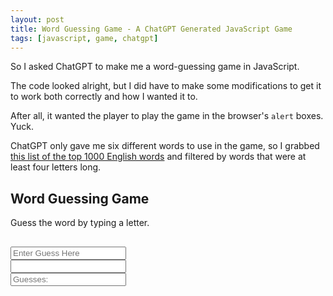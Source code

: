 ```yaml
---
layout: post
title: Word Guessing Game - A ChatGPT Generated JavaScript Game
tags: [javascript, game, chatgpt]
---
```


So I asked ChatGPT to make me a word-guessing game in JavaScript.

The code looked alright, but I did have to make some modifications to get it to work both correctly and how I wanted it to.

After all, it wanted the player to play the game in the browser's `alert` boxes. Yuck.

ChatGPT only gave me six different words to use in the game, so I grabbed [this list of the top 1000 English words](https://www.ef.edu/english-resources/english-vocabulary/top-1000-words/) and filtered by words that were at least four letters long.

## Word Guessing Game

Guess the word by typing a letter.

<div id="game">
<div class="message">
    <span id="warning" hidden>You already guessed that letter.</span>
    <span id="congrats" hidden>Congratulations! You guessed the word!</span>
</div>
<input id="guess" placeholder="Enter Guess Here" />
<input id="word" readonly />
<input id="guesses" readonly placeholder="Guesses: " />
</div>

<style>
#game input {
  display: block;
}

#game #warning {
  color: red;
}

#game #congrats {

}

#game .message {
  min-height: 1rem;
}
</style>

<script>
const words = ["ability","able","about","above","accept","according","account","across","action","activity","actually","address","administration","admit","adult","affect","after","again","against","agency","agent","agree","agreement","ahead","allow","almost","alone","along","already","also","although","always","American","among","amount","analysis","animal","another","answer","anyone","anything","appear","apply","approach","area","argue","around","arrive","article","artist","assume","attack","attention","attorney","audience","author","authority","available","avoid","away","baby","back","ball","bank","base","beat","beautiful","because","become","before","begin","behavior","behind","believe","benefit","best","better","between","beyond","bill","billion","black","blood","blue","board","body","book","born","both","break","bring","brother","budget","build","building","business","call","camera","campaign","cancer","candidate","capital","card","care","career","carry","case","catch","cause","cell","center","central","century","certain","certainly","chair","challenge","chance","change","character","charge","check","child","choice","choose","church","citizen","city","civil","claim","class","clear","clearly","close","coach","cold","collection","college","color","come","commercial","common","community","company","compare","computer","concern","condition","conference","Congress","consider","consumer","contain","continue","control","cost","could","country","couple","course","court","cover","create","crime","cultural","culture","current","customer","dark","data","daughter","dead","deal","death","debate","decade","decide","decision","deep","defense","degree","Democrat","democratic","describe","design","despite","detail","determine","develop","development","difference","different","difficult","dinner","direction","director","discover","discuss","discussion","disease","doctor","door","down","draw","dream","drive","drop","drug","during","each","early","east","easy","economic","economy","edge","education","effect","effort","eight","either","election","else","employee","energy","enjoy","enough","enter","entire","environment","environmental","especially","establish","even","evening","event","ever","every","everybody","everyone","everything","evidence","exactly","example","executive","exist","expect","experience","expert","explain","face","fact","factor","fail","fall","family","fast","father","fear","federal","feel","feeling","field","fight","figure","fill","film","final","finally","financial","find","fine","finger","finish","fire","firm","first","fish","five","floor","focus","follow","food","foot","force","foreign","forget","form","former","forward","four","free","friend","from","front","full","fund","future","game","garden","general","generation","girl","give","glass","goal","good","government","great","green","ground","group","grow","growth","guess","hair","half","hand","hang","happen","happy","hard","have","head","health","hear","heart","heat","heavy","help","here","herself","high","himself","history","hold","home","hope","hospital","hotel","hour","house","however","huge","human","hundred","husband","idea","identify","image","imagine","impact","important","improve","include","including","increase","indeed","indicate","individual","industry","information","inside","instead","institution","interest","interesting","international","interview","into","investment","involve","issue","item","itself","join","just","keep","kill","kind","kitchen","know","knowledge","land","language","large","last","late","later","laugh","lawyer","lead","leader","learn","least","leave","left","legal","less","letter","level","life","light","like","likely","line","list","listen","little","live","local","long","look","lose","loss","love","machine","magazine","main","maintain","major","majority","make","manage","management","manager","many","market","marriage","material","matter","maybe","mean","measure","media","medical","meet","meeting","member","memory","mention","message","method","middle","might","military","million","mind","minute","miss","mission","model","modern","moment","money","month","more","morning","most","mother","mouth","move","movement","movie","much","music","must","myself","name","nation","national","natural","nature","near","nearly","necessary","need","network","never","news","newspaper","next","nice","night","none","north","note","nothing","notice","number","occur","offer","office","officer","official","often","once","only","onto","open","operation","opportunity","option","order","organization","other","others","outside","over","owner","page","pain","painting","paper","parent","part","participant","particular","particularly","partner","party","pass","past","patient","pattern","peace","people","perform","performance","perhaps","period","person","personal","phone","physical","pick","picture","piece","place","plan","plant","play","player","point","police","policy","political","politics","poor","popular","population","position","positive","possible","power","practice","prepare","present","president","pressure","pretty","prevent","price","private","probably","problem","process","produce","product","production","professional","professor","program","project","property","protect","prove","provide","public","pull","purpose","push","quality","question","quickly","quite","race","radio","raise","range","rate","rather","reach","read","ready","real","reality","realize","really","reason","receive","recent","recently","recognize","record","reduce","reflect","region","relate","relationship","religious","remain","remember","remove","report","represent","Republican","require","research","resource","respond","response","responsibility","rest","result","return","reveal","rich","right","rise","risk","road","rock","role","room","rule","safe","same","save","scene","school","science","scientist","score","season","seat","second","section","security","seek","seem","sell","send","senior","sense","series","serious","serve","service","seven","several","sexual","shake","share","shoot","short","shot","should","shoulder","show","side","sign","significant","similar","simple","simply","since","sing","single","sister","site","situation","size","skill","skin","small","smile","social","society","soldier","some","somebody","someone","something","sometimes","song","soon","sort","sound","source","south","southern","space","speak","special","specific","speech","spend","sport","spring","staff","stage","stand","standard","star","start","state","statement","station","stay","step","still","stock","stop","store","story","strategy","street","strong","structure","student","study","stuff","style","subject","success","successful","such","suddenly","suffer","suggest","summer","support","sure","surface","system","table","take","talk","task","teach","teacher","team","technology","television","tell","tend","term","test","than","thank","that","their","them","themselves","then","theory","there","these","they","thing","think","third","this","those","though","thought","thousand","threat","three","through","throughout","throw","thus","time","today","together","tonight","total","tough","toward","town","trade","traditional","training","travel","treat","treatment","tree","trial","trip","trouble","TRUE","truth","turn","type","under","understand","unit","until","upon","usually","value","various","very","victim","view","violence","visit","voice","vote","wait","walk","wall","want","watch","water","weapon","wear","week","weight","well","west","western","what","whatever","when","where","whether","which","while","white","whole","whom","whose","wide","wife","will","wind","window","wish","with","within","without","woman","wonder","word","work","worker","world","worry","would","write","writer","wrong","yard","yeah","year","young","your","yourself"];

let word = words[Math.floor(Math.random() * words.length)];
let answerArray = new Array(word.length).fill('_');

let remainingLetters = word.length;
let guesses = [];

function updateWord() {
  let wordString = answerArray.join(' ');
  document.getElementById("word").value = wordString;
}

function updateGuesses() {
  let guessesString = "Guesses: " + guesses.join(", ");
  document.getElementById("guesses").value = guessesString;
}

let guess = document.getElementById("guess");
let warning = document.getElementById("warning");
let congrats = document.getElementById("congrats");

function guessLetter(e) {
  warning.hidden = true;
  
  if (guess.readOnly) {
    return;
  }
  
  let letter = e.key.toLowerCase();
  
  if (letter.length === 1 && letter >= 'a' && letter <= 'z') { 
    if (letter === null) {
        return;
    } else if (guesses.includes(letter) || answerArray.includes(letter)) {
        warning.hidden = false;
    } else {
        let correctGuess = false;
        for (let i = 0; i < word.length; i++) {
            if (word[i] === letter) {
                answerArray[i] = letter;
                remainingLetters--;
                correctGuess = true;
            }
        }
        if (!correctGuess) {
            guesses.push(letter);
        }
    }

    updateWord();
    updateGuesses();

    guess.value = letter;

    if (answerArray.join('') === word) {
        congrats.hidden = false;
        guess.readOnly = true;
    }
  }
}

updateWord();

guess.addEventListener("keyup", guessLetter);
</script>